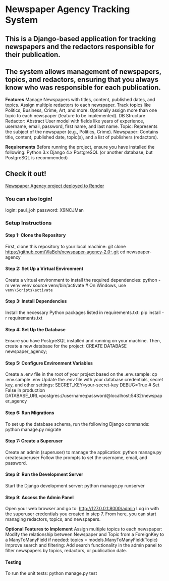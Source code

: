 # **Newspaper Agency Tracking System**

## This is a Django-based application for tracking newspapers and the redactors responsible for their publication.

## The system allows management of newspapers, topics, and redactors, ensuring that you always know who was responsible for each publication.

**Features**
Manage Newspapers with titles, content, published dates, and topics.
Assign multiple redactors to each newspaper.
Track topics like Politics, Business, Crime, Art, and more.
Optionally assign more than one topic to each newspaper (feature to be implemented).
DB Structure
Redactor: Abstract User model with fields like years of experience, username, email, password, first name, and last name.
Topic: Represents the subject of the newspaper (e.g., Politics, Crime).
Newspaper: Contains title, content, published date, topic(s), and a list of publishers (redactors).

**Requirements**
Before running the project, ensure you have installed the following:
Python 3.x
Django 4.x
PostgreSQL (or another database, but PostgreSQL is recommended)

## Check it out!
[Newspaper Agency project deployed to Render](https://newspaper-agency-ktwk.onrender.com)

### You can also login!

login: paul_joh
password: X9NCJMan

### **Setup Instructions**

#### Step 1: Clone the Repository

First, clone this repository to your local machine:
git clone https://github.com/VlaBeh/newspaper-agency-2.0-.git
cd newspaper-agency

#### Step 2: Set Up a Virtual Environment

Create a virtual environment to install the required dependencies:
python -m venv venv
source venv/bin/activate  # On Windows, use `venv\Scripts\activate`

#### Step 3: Install Dependencies

Install the necessary Python packages listed in requirements.txt:
pip install -r requirements.txt

#### Step 4: Set Up the Database

Ensure you have PostgreSQL installed and running on your machine. Then, create a new database for the project:
CREATE DATABASE newspaper_agency;

#### Step 5: Configure Environment Variables

Create a .env file in the root of your project based on the .env.sample:
cp .env.sample .env
Update the .env file with your database credentials, secret key, and other settings:
SECRET_KEY=your-secret-key
DEBUG=True  # Set False in production
DATABASE_URL=postgres://username:password@localhost:5432/newspaper_agency

#### Step 6: Run Migrations

To set up the database schema, run the following Django commands:
python manage.py migrate

#### Step 7: Create a Superuser

Create an admin (superuser) to manage the application:
python manage.py createsuperuser
Follow the prompts to set the username, email, and password.

#### Step 8: Run the Development Server

Start the Django development server:
python manage.py runserver

#### Step 9: Access the Admin Panel

Open your web browser and go to:
http://127.0.0.1:8000/admin
Log in with the superuser credentials you created in step 7. From here, you can start managing redactors, topics, and newspapers.

**Optional Features to Implement**
Assign multiple topics to each newspaper: Modify the relationship between Newspaper and Topic from a ForeignKey to a ManyToManyField if needed:
topics = models.ManyToManyField(Topic)
Improve search and filtering: Add search functionality in the admin panel to filter newspapers by topics, redactors, or publication date.

#### Testing

To run the unit tests:
python manage.py test
